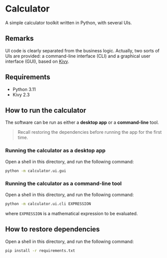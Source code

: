# Calculator

A simple calculator toolkit written in Python, with several UIs.

## Remarks

UI code is clearly separated from the business logic. 
Actually, two sorts of UIs are provided: a command-line interface (CLI) and a graphical user interface (GUI), 
based on [Kivy](https://kivy.org/).

## Requirements

- Python 3.11
- Kivy 2.3

## How to run the calculator

The software can be run as either a __desktop app__ or a __command-line__ tool.

> Recall restoring the dependencies before running the app for the first time.

### Running the calculator as a desktop app

Open a shell in this directory, and run the following command:

```bash
python -m calculator.ui.gui
```

### Running the calculator as a command-line tool

Open a shell in this directory, and run the following command:

```bash
python -m calculator.ui.cli EXPRESSION
```

where `EXPRESSION` is a mathematical expression to be evaluated.


## How to restore dependencies

Open a shell in this directory, and run the following command:

```bash
pip install -r requirements.txt
```
